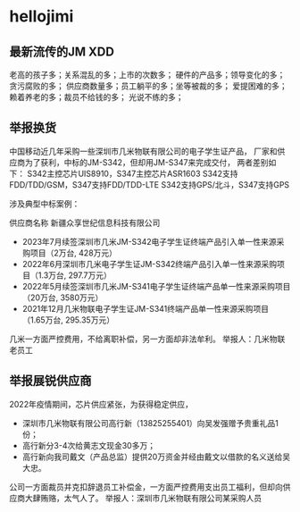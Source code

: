 # hellojimi

## 最新流传的JM XDD

老高的孩子多；关系混乱的多；上市的次数多；
硬件的产品多；领导变化的多；贪污腐败的多；
供应商数量多；员工躺平的多；坐等被裁的多；
爱提困难的多；赖着养老的多；裁员不给钱的多；
光说不练的多；

## 举报换货

中国移动近几年采购一些深圳市几米物联有限公司的电子学生证产品，
厂家和供应商为了获利，中标的JM-S342，但却用JM-S347来完成交付，
两者差别如下：
S342主控芯片UIS8910，S347主控芯片ASR1603
S342支持FDD/TDD/GSM，S347支持FDD/TDD-LTE
S342支持GPS/北斗，S347支持GPS

涉及典型中标案例：

供应商名称 新疆众享世纪信息科技有限公司

- 2023年7月续签深圳市几米JM-S342电子学生证终端产品引入单一性来源采购项目（2万台, 428万元）
- 2022年6月深圳市几米电子学生证JM-S342终端产品引入单一性来源采购项目（1.3万台, 297.7万元）
- 2022年5月续签深圳市几米JM-S341电子学生证终端产品单一性来源采购项目（20万台, 3580万元）
- 2021年12月几米物联电子学生证JM-S341终端产品单一性来源采购项目（1.65万台, 295.35万元）

几米一方面严控费用，不给离职补偿，另一方面却非法牟利。
举报人：几米物联老员工


## 举报展锐供应商
2022年疫情期间，芯片供应紧张，为获得稳定供应，
- 深圳市几米物联有限公司高行新（13825255401）向吴发强赠予贵重礼品1份；
- 高行新分3-4次给黄志文现金30多万；
- 高行新向我司戴文（产品总监）提供20万资金并经由戴文以借款的名义送给吴大忠。

公司一方面裁员并克扣辞退员工补偿金，一方面严控费用支出员工福利，但却向供应商大肆贿赂，太气人了。
举报人：深圳市几米物联有限公司某采购人员
